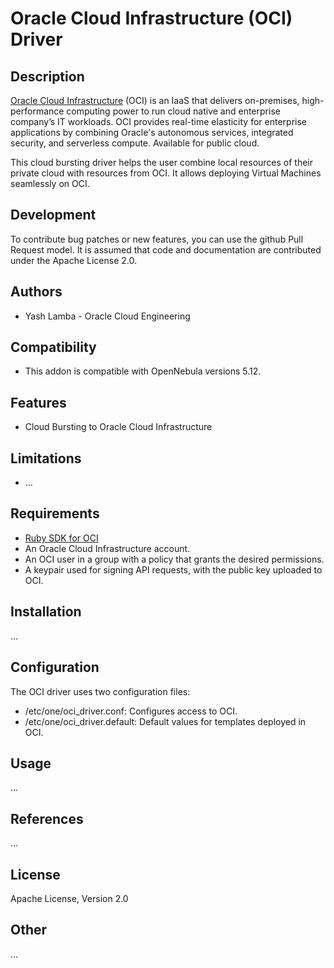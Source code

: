 # Oracle Cloud Infrastructure (OCI) Driver

## Description

[Oracle Cloud Infrastructure](https://www.oracle.com/cloud/) (OCI) is an IaaS that delivers on-premises, high-performance computing power to run cloud native and enterprise company’s IT workloads. OCI provides real-time elasticity for enterprise applications by combining Oracle's autonomous services, integrated security, and serverless compute. Available for public cloud.

This cloud bursting driver helps the user combine local resources of their private cloud with resources from OCI. It allows deploying Virtual Machines seamlessly on OCI.

## Development
To contribute bug patches or new features, you can use the github Pull Request model. It is assumed that code and documentation are contributed under the Apache License 2.0.

## Authors

* Yash Lamba - Oracle Cloud Engineering

## Compatibility

* This addon is compatible with OpenNebula versions 5.12.

## Features

* Cloud Bursting to Oracle Cloud Infrastructure

## Limitations

* ...

## Requirements

* [Ruby SDK for OCI](https://rubygems.org/gems/oci/versions/2.0.4)
* An Oracle Cloud Infrastructure account.
* An OCI user in a group with a policy that grants the desired permissions.
* A keypair used for signing API requests, with the public key uploaded to OCI. 

## Installation

...

## Configuration

The OCI driver uses two configuration files:

* /etc/one/oci_driver.conf: Configures access to OCI.
* /etc/one/oci_driver.default: Default values for templates deployed in OCI.

## Usage

...

## References

...

## License

Apache License, Version 2.0

## Other

...
